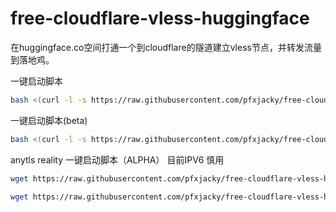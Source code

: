 # free-cloudflare-vless-huggingface
在huggingface.co空间打通一个到cloudflare的隧道建立vless节点，并转发流量到落地鸡。


一键启动脚本
```bash
bash <(curl -l -s https://raw.githubusercontent.com/pfxjacky/free-cloudflare-vless-huggingface/refs/heads/main/cf-huggingface.sh)
```


一键启动脚本(beta)
```bash
bash <(curl -l -s https://raw.githubusercontent.com/pfxjacky/free-cloudflare-vless-huggingface/refs/heads/main/feelfree-vless-huggingface.sh)

```

anytls reality 一键启动脚本（ALPHA） 目前IPV6 慎用

```bash
wget https://raw.githubusercontent.com/pfxjacky/free-cloudflare-vless-huggingface/refs/heads/main/anyreality_script.sh && chmod +x anyreality_script.sh && ./anyreality_script.sh

```


```bash
wget https://raw.githubusercontent.com/pfxjacky/free-cloudflare-vless-huggingface/refs/heads/main/anytls-fix.sh && chmod +x anytls-fix.sh && ./anytls-fix.sh


```
